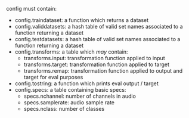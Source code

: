 config must contain:

  - config.traindataset: a function which returns a dataset
  - config.validdatasets: a hash table of valid set names associated to a function returning a dataset
  - config.testdatasets: a hash table of valid set names associated to a function returning a dataset
  - config.transforms: a table which _may_ contain:
    - transforms.input: transformation function applied to input
    - transforms.target: transformation function applied to target
    - transforms.remap: transformation function applied to output and target for eval purposes
  - config.tostring: a function which prints eval output / target
  - config.specs: a table containing basic specs:
    - specs.nchannel: number of channels in audio
    - specs.samplerate: audio sample rate
    - specs.nclass: number of classes
